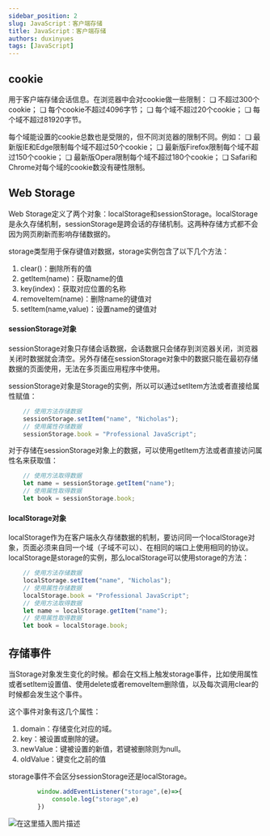 ```yaml
---
sidebar_position: 2
slug: JavaScript：客户端存储
title: JavaScript：客户端存储
authors: duxinyues
tags: [JavaScript]
---
```

## cookie
用于客户端存储会话信息。在浏览器中会对cookie做一些限制：
❑ 不超过300个cookie；
❑ 每个cookie不超过4096字节；
❑ 每个域不超过20个cookie；
❑ 每个域不超过81920字节。

每个域能设置的cookie总数也是受限的，但不同浏览器的限制不同。例如：
❑ 最新版IE和Edge限制每个域不超过50个cookie；
❑ 最新版Firefox限制每个域不超过150个cookie；
❑ 最新版Opera限制每个域不超过180个cookie；
❑ Safari和Chrome对每个域的cookie数没有硬性限制。

## Web Storage
Web Storage定义了两个对象：localStorage和sessionStorage。localStorage是永久存储机制，sessionStorage是跨会话的存储机制。这两种存储方式都不会因为网页刷新而影响存储数据的。

storage类型用于保存键值对数据，storage实例包含了以下几个方法：

1. clear()：删除所有的值
2. getItem(name)：获取name的值
3. key(index)：获取对应位置的名称
4. removeItem(name)：删除name的键值对
5. setItem(name,value)：设置name的键值对

#### sessionStorage对象
sessionStorage对象只存储会话数据，会话数据只会储存到浏览器关闭，浏览器关闭时数据就会清空。另外存储在sessionStorage对象中的数据只能在最初存储数据的页面使用，无法在多页面应用程序中使用。

sessionStorage对象是Storage的实例，所以可以通过setItem方法或者直接给属性赋值：

```javascript
    // 使用方法存储数据
    sessionStorage.setItem("name", "Nicholas");
    // 使用属性存储数据
    sessionStorage.book = "Professional JavaScript";
```
对于存储在sessionStorage对象上的数据，可以使用getItem方法或者直接访问属性名来获取值：

```javascript
    // 使用方法取得数据
    let name = sessionStorage.getItem("name");
    // 使用属性取得数据
    let book = sessionStorage.book;
```
 #### localStorage对象
 localStorage作为在客户端永久存储数据的机制，要访问同一个localStorage对象，页面必须来自同一个域（子域不可以）、在相同的端口上使用相同的协议。
localStorage是storage的实例，那么localStorage可以使用storage的方法：

```javascript
    // 使用方法存储数据
    localStorage.setItem("name", "Nicholas");
    // 使用属性存储数据
    localStorage.book = "Professional JavaScript";
    // 使用方法取得数据
    let name = localStorage.getItem("name");
    // 使用属性取得数据
    let book = localStorage.book;
```

## 存储事件
当Storage对象发生变化的时候。都会在文档上触发storage事件，比如使用属性或者setItem设置值、使用delete或者removeItem删除值，以及每次调用clear的时候都会发生这个事件。

这个事件对象有这几个属性：

1. domain：存储变化对应的域。
2. key：被设置或删除的键。
3. newValue：键被设置的新值，若键被删除则为null。
4. oldValue：键变化之前的值

storage事件不会区分sessionStorage还是localStorage。

```javascript
        window.addEventListener("storage",(e)=>{
            console.log("storage",e)
        })
```

![在这里插入图片描述](https://img-blog.csdnimg.cn/9052a57893a34f0d9acf878e02db2f53.png)


